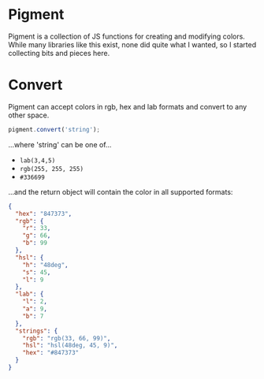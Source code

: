 # Pigment

Pigment is a collection of JS functions for creating and modifying colors. While many libraries like this exist, none did quite what I wanted, so I started collecting bits and pieces here.

# Convert

Pigment can accept colors in rgb, hex and lab formats and convert to any other space.

```javascript
pigment.convert('string');
```

...where 'string' can be one of...

* `lab(3,4,5)`
* `rgb(255, 255, 255)`
* `#336699`

...and the return object will contain the color in all supported formats:

```json
{
  "hex": "847373",
  "rgb": {
    "r": 33,
    "g": 66,
    "b": 99
  },
  "hsl": {
    "h": "48deg",
    "s": 45,
    "l": 9
  },
  "lab": {
    "l": 2,
    "a": 9,
    "b": 7
  },
  "strings": {
    "rgb": "rgb(33, 66, 99)",
    "hsl": "hsl(48deg, 45, 9)",
    "hex": "#847373"
  }
}
